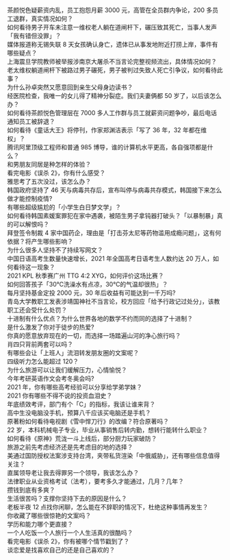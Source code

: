 茶颜悦色疑薪资内乱，员工抱怨月薪 3000 元，高管在全员群内争论，200 多员工退群，真实情况如何？  
如何看待男子开车未注意一维权老人躺在道闸杆下，碾压致其死亡，当事人发声「我有错但没罪」？  
媒体报道称无锡失联 8 天女孩确认身亡，遗体已从事发地附近打捞上岸，事件有哪些疑点？  
上海震旦学院教师被举报涉南京大屠杀不当言论完整视频流出，具体情况如何？  
老太维权躺道闸杆下被路过男子碾死，男子被判过失致人死亡引争议，如何看待此事？  
为什么孙卓突然又愿意回到亲生父母身边读书？  
经医院检查，我唯一的女儿得了精神分裂症。我们夫妻俩都 50 岁了，以后该怎么办？  
如何看待茶颜悦色管理层在 7000 多人工作群与员工就薪资问题争吵，最后电话通知员工被辞退？  
如何看待《童话大王》将停刊，作家郑渊洁表示「写了 36 年，32 年都在维权」？  
腾讯阿里顶级工程师和普通 985 博导，谁的计算机水平更高，各自强项都是什么？  
和男朋友同居是种怎样的体验？  
看完电影《误杀 2》，你有什么感受？  
雅思考了五次没过，该怎么办？  
韩国政府坚持了 46 天与病毒共存后，宣布叫停与病毒共存模式，韩国接下来怎么做才能控制疫情?  
有哪些超级尴尬的「小学生白日梦文学」？  
如何看待韩国素媛案罪犯在家中遇袭，被陌生男子拿钝器打破头？「以暴制暴」真的可以解恨吗？  
拜登签令制裁 4 家中国药企，理由是「打击芬太尼等药物滥用成瘾问题」，这有何依据？将产生哪些影响？  
为什么很多人坚持不了持续写网文？  
中国日语高考生数量快速增长，2021 年全国高考日语考生人数约达 20 万人，如何看待这一现象？  
2021 KPL 秋季赛广州 TTG 4:2 XYG，如何评价这场比赛？  
如何回答孩子「30℃洗澡水有点凉，30℃的气温却很热」？  
每月坚持基金定投 2000 元，30 年后收益有可能达到一千万吗?  
青岛大学教职工发表涉靖国神社不当言论，校方回应「给予行政记过处分」，该教职工还会受什么处罚？  
十进制有什么优点？为什么世界各地的数学不约而同的选择了十进制？  
是什么激发了你对于徒步的热爱?  
你真的愿意放弃现在的一切，而选择一场踏遍山河的净心旅行吗？  
肖四只背前两套可以吗？  
有哪些会让「上班人」流泪转发朋友圈的文案呢？  
四级听力怎么能超过 120？  
为什么旅游可以让我们缓解压力，心情愉悦？  
今年考研英语作文会考冬奥会吗?  
2021 年，你有哪些高考经验可以分享给学弟学妹？  
2021 你有哪些不得不说的投资血泪史？  
年底绩效考评，部门有个「C」的指标，我该让谁来背？  
高中生没电脑没手机，预算八千应该买电脑还是手机？  
原著粉如何看待电视剧《雪中悍刀行》的改编？符合原著吗？  
22 岁，本科机械电子专业，毕业从事销售后转内勤，想转行能转什么职业？  
如何看待《原神》荒泷一斗上线后，部分厨力玩家破防？  
旅游之前先考虑经济还是先考虑目的地的选择？  
美通过国防授权法案涉支持台湾，夹带私货渲染「中俄威胁」，还有哪些信息值得关注？  
直属领导老让我去得罪另一个领导，我该怎么办？  
法律职业从业资格考试（法考），要考多久才能通过，几月？几年？  
攒钱到底有多爽？  
生活很苦吗？支撑你坚持下去的原因是什么？  
老板半夜 12 点找你闲聊，怎么能在不辞职的情况下，杜绝这种事情再发生？  
你收藏了哪些很惊艳的文案吗？  
学历和能力哪个更直接？  
一个人吃饭一个人旅行一个人生活真的很酷吗？  
看完电影《误杀 2》，你有被哪个情节戳到了？  
谈恋爱是找喜欢自己的还是自己喜欢的？  
